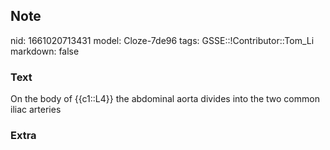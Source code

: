 ## Note
nid: 1661020713431
model: Cloze-7de96
tags: GSSE::!Contributor::Tom_Li
markdown: false

### Text
<div>
  On the body of {{c1::L4}} the abdominal aorta divides into the
  two common iliac arteries
</div>

### Extra

